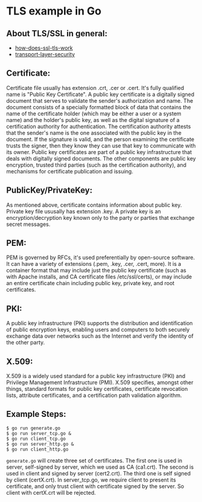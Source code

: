 # TLS example in Go

## About TLS/SSL in general:
- [how-does-ssl-tls-work](http://security.stackexchange.com/questions/20803/how-does-ssl-tls-work])
- [transport-layer-security](https://securityblog.redhat.com/2013/07/24/transport-layer-security])

## Certificate:
Certificate file usually has extension .crt, .cer or .cert. It's fully
qualified name is "Public Key Certificate".
A public key certificate is a digitally signed document that serves to
validate the sender's authorization and name. The document consists of
a specially formatted block of data that contains the name of the certificate
holder (which may be either a user or a system name) and the holder's
public key, as well as the digital signature of a certification authority
for authentication. The certification authority attests that the sender's
name is the one associated with the public key in the document. If the
signature is valid, and the person examining the certificate trusts the
signer, then they know they can use that key to communicate with its owner.
Public key certificates are part of a public key infrastructure that deals
with digitally signed documents. The other components are public key
encryption, trusted third parties (such as the certification authority),
and mechanisms for certificate publication and issuing.

## PublicKey/PrivateKey:
As mentioned above, certificate contains information about public key.
Private key file ususally has extension .key. A private key is an
encryption/decryption key known only to the party or parties that
exchange secret messages.

## PEM:
PEM is governed by RFCs, it's used preferentially by open-source software.
It can have a variety of extensions (.pem, .key, .cer, .cert, more). It is
a container format that may include just the public key certificate (such as
with Apache installs, and CA certificate files /etc/ssl/certs), or may
include an entire certificate chain including public key, private key, and
root certificates.

## PKI:
A public key infrastructure (PKI) supports the distribution and
identification of public encryption keys, enabling users and computers to
both securely exchange data over networks such as the Internet and verify
the identity of the other party.

## X.509:
X.509 is a widely used standard for a public key infrastructure (PKI)
and Privilege Management Infrastructure (PMI). X.509 specifies, amongst
other things, standard formats for public key certificates, certificate
revocation lists, attribute certificates, and a certification path validation
algorithm.

## Example Steps:
```
$ go run generate.go
$ go run server_tcp.go &
$ go run client_tcp.go
$ go run server_http.go &
$ go run client_http.go
```

`generate.go` will create three set of certificates. The first one is used
in server, self-signed by server, which we used as CA (ca1.crt). The second
is used in client and signed by server (cert2.crt). The third one is self
signed by client (certX.crt). In server_tcp.go, we require client to present
its certificate, and only trust client with certificate signed by the server.
So client with certX.crt will be rejected.
